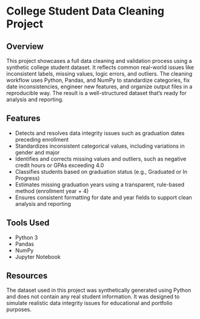 # College Student Data Cleaning Project

## Overview

This project showcases a full data cleaning and validation process using a synthetic college student dataset. It reflects common real-world issues like inconsistent labels, missing values, logic errors, and outliers. The cleaning workflow uses Python, Pandas, and NumPy to standardize categories, fix date inconsistencies, engineer new features, and organize output files in a reproducible way. The result is a well-structured dataset that’s ready for analysis and reporting.

## Features

- Detects and resolves data integrity issues such as graduation dates preceding enrollment
- Standardizes inconsistent categorical values, including variations in gender and major
- Identifies and corrects missing values and outliers, such as negative credit hours or GPAs exceeding 4.0
- Classifies students based on graduation status (e.g., Graduated or In Progress)
- Estimates missing graduation years using a transparent, rule-based method (enrollment year + 4)
- Ensures consistent formatting for date and year fields to support clean analysis and reporting

## Tools Used

- Python 3
- Pandas
- NumPy
- Jupyter Notebook

## Resources

The dataset used in this project was synthetically generated using Python and does not contain any real student information. It was designed to simulate realistic data integrity issues for educational and portfolio purposes. 